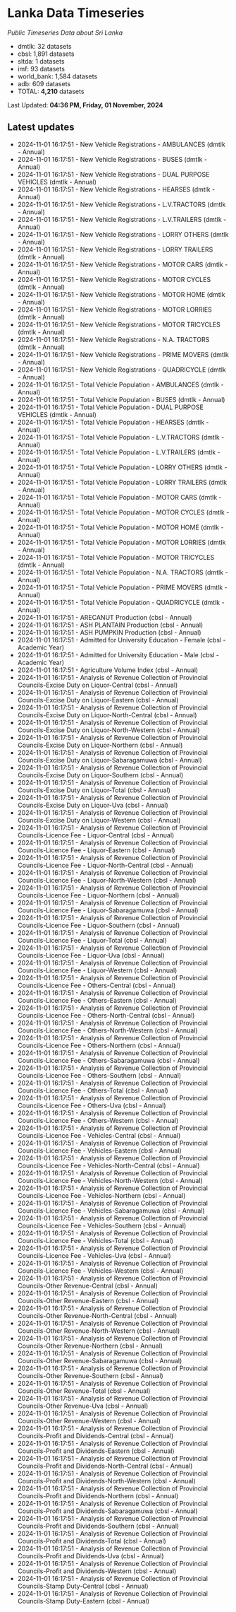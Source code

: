 # Lanka Data Timeseries
*Public Timeseries Data about Sri Lanka*

* dmtlk: 32 datasets
* cbsl: 1,891 datasets
* sltda: 1 datasets
* imf: 93 datasets
* world_bank: 1,584 datasets
* adb: 609 datasets
* TOTAL: **4,210** datasets

Last Updated: **04:36 PM, Friday, 01 November, 2024**

## Latest updates

* 2024-11-01 16:17:51 - New Vehicle Registrations - AMBULANCES (dmtlk - Annual)
* 2024-11-01 16:17:51 - New Vehicle Registrations - BUSES (dmtlk - Annual)
* 2024-11-01 16:17:51 - New Vehicle Registrations - DUAL PURPOSE VEHICLES (dmtlk - Annual)
* 2024-11-01 16:17:51 - New Vehicle Registrations - HEARSES (dmtlk - Annual)
* 2024-11-01 16:17:51 - New Vehicle Registrations - L.V.TRACTORS (dmtlk - Annual)
* 2024-11-01 16:17:51 - New Vehicle Registrations - L.V.TRAILERS (dmtlk - Annual)
* 2024-11-01 16:17:51 - New Vehicle Registrations - LORRY OTHERS (dmtlk - Annual)
* 2024-11-01 16:17:51 - New Vehicle Registrations - LORRY TRAILERS (dmtlk - Annual)
* 2024-11-01 16:17:51 - New Vehicle Registrations - MOTOR CARS (dmtlk - Annual)
* 2024-11-01 16:17:51 - New Vehicle Registrations - MOTOR CYCLES (dmtlk - Annual)
* 2024-11-01 16:17:51 - New Vehicle Registrations - MOTOR HOME (dmtlk - Annual)
* 2024-11-01 16:17:51 - New Vehicle Registrations - MOTOR LORRIES (dmtlk - Annual)
* 2024-11-01 16:17:51 - New Vehicle Registrations - MOTOR TRICYCLES (dmtlk - Annual)
* 2024-11-01 16:17:51 - New Vehicle Registrations - N.A. TRACTORS (dmtlk - Annual)
* 2024-11-01 16:17:51 - New Vehicle Registrations - PRIME MOVERS (dmtlk - Annual)
* 2024-11-01 16:17:51 - New Vehicle Registrations - QUADRICYCLE (dmtlk - Annual)
* 2024-11-01 16:17:51 - Total Vehicle Population - AMBULANCES (dmtlk - Annual)
* 2024-11-01 16:17:51 - Total Vehicle Population - BUSES (dmtlk - Annual)
* 2024-11-01 16:17:51 - Total Vehicle Population - DUAL PURPOSE VEHICLES (dmtlk - Annual)
* 2024-11-01 16:17:51 - Total Vehicle Population - HEARSES (dmtlk - Annual)
* 2024-11-01 16:17:51 - Total Vehicle Population - L.V.TRACTORS (dmtlk - Annual)
* 2024-11-01 16:17:51 - Total Vehicle Population - L.V.TRAILERS (dmtlk - Annual)
* 2024-11-01 16:17:51 - Total Vehicle Population - LORRY OTHERS (dmtlk - Annual)
* 2024-11-01 16:17:51 - Total Vehicle Population - LORRY TRAILERS (dmtlk - Annual)
* 2024-11-01 16:17:51 - Total Vehicle Population - MOTOR CARS (dmtlk - Annual)
* 2024-11-01 16:17:51 - Total Vehicle Population - MOTOR CYCLES (dmtlk - Annual)
* 2024-11-01 16:17:51 - Total Vehicle Population - MOTOR HOME (dmtlk - Annual)
* 2024-11-01 16:17:51 - Total Vehicle Population - MOTOR LORRIES (dmtlk - Annual)
* 2024-11-01 16:17:51 - Total Vehicle Population - MOTOR TRICYCLES (dmtlk - Annual)
* 2024-11-01 16:17:51 - Total Vehicle Population - N.A. TRACTORS (dmtlk - Annual)
* 2024-11-01 16:17:51 - Total Vehicle Population - PRIME MOVERS (dmtlk - Annual)
* 2024-11-01 16:17:51 - Total Vehicle Population - QUADRICYCLE (dmtlk - Annual)
* 2024-11-01 16:17:51 - ARECANUT Production (cbsl - Annual)
* 2024-11-01 16:17:51 - ASH PLANTAIN Production (cbsl - Annual)
* 2024-11-01 16:17:51 - ASH PUMPKIN Production (cbsl - Annual)
* 2024-11-01 16:17:51 - Admitted for University Education - Female (cbsl - Academic Year)
* 2024-11-01 16:17:51 - Admitted for University Education - Male (cbsl - Academic Year)
* 2024-11-01 16:17:51 - Agriculture Volume Index (cbsl - Annual)
* 2024-11-01 16:17:51 - Analysis of Revenue Collection of Provincial Councils-Excise Duty on Liquor-Central (cbsl - Annual)
* 2024-11-01 16:17:51 - Analysis of Revenue Collection of Provincial Councils-Excise Duty on Liquor-Eastern (cbsl - Annual)
* 2024-11-01 16:17:51 - Analysis of Revenue Collection of Provincial Councils-Excise Duty on Liquor-North-Central (cbsl - Annual)
* 2024-11-01 16:17:51 - Analysis of Revenue Collection of Provincial Councils-Excise Duty on Liquor-North-Western (cbsl - Annual)
* 2024-11-01 16:17:51 - Analysis of Revenue Collection of Provincial Councils-Excise Duty on Liquor-Northern (cbsl - Annual)
* 2024-11-01 16:17:51 - Analysis of Revenue Collection of Provincial Councils-Excise Duty on Liquor-Sabaragamuwa (cbsl - Annual)
* 2024-11-01 16:17:51 - Analysis of Revenue Collection of Provincial Councils-Excise Duty on Liquor-Southern (cbsl - Annual)
* 2024-11-01 16:17:51 - Analysis of Revenue Collection of Provincial Councils-Excise Duty on Liquor-Total (cbsl - Annual)
* 2024-11-01 16:17:51 - Analysis of Revenue Collection of Provincial Councils-Excise Duty on Liquor-Uva (cbsl - Annual)
* 2024-11-01 16:17:51 - Analysis of Revenue Collection of Provincial Councils-Excise Duty on Liquor-Western (cbsl - Annual)
* 2024-11-01 16:17:51 - Analysis of Revenue Collection of Provincial Councils-Licence Fee - Liquor-Central (cbsl - Annual)
* 2024-11-01 16:17:51 - Analysis of Revenue Collection of Provincial Councils-Licence Fee - Liquor-Eastern (cbsl - Annual)
* 2024-11-01 16:17:51 - Analysis of Revenue Collection of Provincial Councils-Licence Fee - Liquor-North-Central (cbsl - Annual)
* 2024-11-01 16:17:51 - Analysis of Revenue Collection of Provincial Councils-Licence Fee - Liquor-North-Western (cbsl - Annual)
* 2024-11-01 16:17:51 - Analysis of Revenue Collection of Provincial Councils-Licence Fee - Liquor-Northern (cbsl - Annual)
* 2024-11-01 16:17:51 - Analysis of Revenue Collection of Provincial Councils-Licence Fee - Liquor-Sabaragamuwa (cbsl - Annual)
* 2024-11-01 16:17:51 - Analysis of Revenue Collection of Provincial Councils-Licence Fee - Liquor-Southern (cbsl - Annual)
* 2024-11-01 16:17:51 - Analysis of Revenue Collection of Provincial Councils-Licence Fee - Liquor-Total (cbsl - Annual)
* 2024-11-01 16:17:51 - Analysis of Revenue Collection of Provincial Councils-Licence Fee - Liquor-Uva (cbsl - Annual)
* 2024-11-01 16:17:51 - Analysis of Revenue Collection of Provincial Councils-Licence Fee - Liquor-Western (cbsl - Annual)
* 2024-11-01 16:17:51 - Analysis of Revenue Collection of Provincial Councils-Licence Fee - Others-Central (cbsl - Annual)
* 2024-11-01 16:17:51 - Analysis of Revenue Collection of Provincial Councils-Licence Fee - Others-Eastern (cbsl - Annual)
* 2024-11-01 16:17:51 - Analysis of Revenue Collection of Provincial Councils-Licence Fee - Others-North-Central (cbsl - Annual)
* 2024-11-01 16:17:51 - Analysis of Revenue Collection of Provincial Councils-Licence Fee - Others-North-Western (cbsl - Annual)
* 2024-11-01 16:17:51 - Analysis of Revenue Collection of Provincial Councils-Licence Fee - Others-Northern (cbsl - Annual)
* 2024-11-01 16:17:51 - Analysis of Revenue Collection of Provincial Councils-Licence Fee - Others-Sabaragamuwa (cbsl - Annual)
* 2024-11-01 16:17:51 - Analysis of Revenue Collection of Provincial Councils-Licence Fee - Others-Southern (cbsl - Annual)
* 2024-11-01 16:17:51 - Analysis of Revenue Collection of Provincial Councils-Licence Fee - Others-Total (cbsl - Annual)
* 2024-11-01 16:17:51 - Analysis of Revenue Collection of Provincial Councils-Licence Fee - Others-Uva (cbsl - Annual)
* 2024-11-01 16:17:51 - Analysis of Revenue Collection of Provincial Councils-Licence Fee - Others-Western (cbsl - Annual)
* 2024-11-01 16:17:51 - Analysis of Revenue Collection of Provincial Councils-Licence Fee - Vehicles-Central (cbsl - Annual)
* 2024-11-01 16:17:51 - Analysis of Revenue Collection of Provincial Councils-Licence Fee - Vehicles-Eastern (cbsl - Annual)
* 2024-11-01 16:17:51 - Analysis of Revenue Collection of Provincial Councils-Licence Fee - Vehicles-North-Central (cbsl - Annual)
* 2024-11-01 16:17:51 - Analysis of Revenue Collection of Provincial Councils-Licence Fee - Vehicles-North-Western (cbsl - Annual)
* 2024-11-01 16:17:51 - Analysis of Revenue Collection of Provincial Councils-Licence Fee - Vehicles-Northern (cbsl - Annual)
* 2024-11-01 16:17:51 - Analysis of Revenue Collection of Provincial Councils-Licence Fee - Vehicles-Sabaragamuwa (cbsl - Annual)
* 2024-11-01 16:17:51 - Analysis of Revenue Collection of Provincial Councils-Licence Fee - Vehicles-Southern (cbsl - Annual)
* 2024-11-01 16:17:51 - Analysis of Revenue Collection of Provincial Councils-Licence Fee - Vehicles-Total (cbsl - Annual)
* 2024-11-01 16:17:51 - Analysis of Revenue Collection of Provincial Councils-Licence Fee - Vehicles-Uva (cbsl - Annual)
* 2024-11-01 16:17:51 - Analysis of Revenue Collection of Provincial Councils-Licence Fee - Vehicles-Western (cbsl - Annual)
* 2024-11-01 16:17:51 - Analysis of Revenue Collection of Provincial Councils-Other Revenue-Central (cbsl - Annual)
* 2024-11-01 16:17:51 - Analysis of Revenue Collection of Provincial Councils-Other Revenue-Eastern (cbsl - Annual)
* 2024-11-01 16:17:51 - Analysis of Revenue Collection of Provincial Councils-Other Revenue-North-Central (cbsl - Annual)
* 2024-11-01 16:17:51 - Analysis of Revenue Collection of Provincial Councils-Other Revenue-North-Western (cbsl - Annual)
* 2024-11-01 16:17:51 - Analysis of Revenue Collection of Provincial Councils-Other Revenue-Northern (cbsl - Annual)
* 2024-11-01 16:17:51 - Analysis of Revenue Collection of Provincial Councils-Other Revenue-Sabaragamuwa (cbsl - Annual)
* 2024-11-01 16:17:51 - Analysis of Revenue Collection of Provincial Councils-Other Revenue-Southern (cbsl - Annual)
* 2024-11-01 16:17:51 - Analysis of Revenue Collection of Provincial Councils-Other Revenue-Total (cbsl - Annual)
* 2024-11-01 16:17:51 - Analysis of Revenue Collection of Provincial Councils-Other Revenue-Uva (cbsl - Annual)
* 2024-11-01 16:17:51 - Analysis of Revenue Collection of Provincial Councils-Other Revenue-Western (cbsl - Annual)
* 2024-11-01 16:17:51 - Analysis of Revenue Collection of Provincial Councils-Profit and Dividends-Central (cbsl - Annual)
* 2024-11-01 16:17:51 - Analysis of Revenue Collection of Provincial Councils-Profit and Dividends-Eastern (cbsl - Annual)
* 2024-11-01 16:17:51 - Analysis of Revenue Collection of Provincial Councils-Profit and Dividends-North-Central (cbsl - Annual)
* 2024-11-01 16:17:51 - Analysis of Revenue Collection of Provincial Councils-Profit and Dividends-North-Western (cbsl - Annual)
* 2024-11-01 16:17:51 - Analysis of Revenue Collection of Provincial Councils-Profit and Dividends-Northern (cbsl - Annual)
* 2024-11-01 16:17:51 - Analysis of Revenue Collection of Provincial Councils-Profit and Dividends-Sabaragamuwa (cbsl - Annual)
* 2024-11-01 16:17:51 - Analysis of Revenue Collection of Provincial Councils-Profit and Dividends-Southern (cbsl - Annual)
* 2024-11-01 16:17:51 - Analysis of Revenue Collection of Provincial Councils-Profit and Dividends-Total (cbsl - Annual)
* 2024-11-01 16:17:51 - Analysis of Revenue Collection of Provincial Councils-Profit and Dividends-Uva (cbsl - Annual)
* 2024-11-01 16:17:51 - Analysis of Revenue Collection of Provincial Councils-Profit and Dividends-Western (cbsl - Annual)
* 2024-11-01 16:17:51 - Analysis of Revenue Collection of Provincial Councils-Stamp Duty-Central (cbsl - Annual)
* 2024-11-01 16:17:51 - Analysis of Revenue Collection of Provincial Councils-Stamp Duty-Eastern (cbsl - Annual)